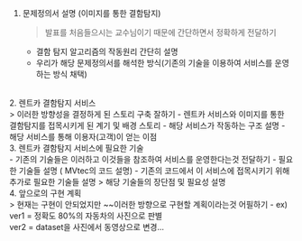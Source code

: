 1. 문제정의서 설명 (이미지를 통한 결함탐지)<br>
   > 발표를 처음들으시는 교수님이기 때문에 간단하면서 정확하게 전달하기
   - 결함 탐지 알고리즘의 작동원리 간단히 설명
   - 우리가 해당 문제정의서를 해석한 방식(기존의 기술을 이용하여 서비스를 운영하는 방식 채택)
<br>
2. 렌트카 결함탐지 서비스<br>
   > 이러한 방향성을 결정하게 된 스토리 구축 잘하기
   - 렌트카 서비스와 이미지를 통한 결함탐지를 접목시키게 된 계기 및 배경 스토리
   - 해당 서비스가 작동하는 구조 설명
   - 해당 서비스를 통해 이용자(고객)이 얻는 이점
<br>
3. 렌트카 결함탐지 서비스에 필요한 기술<br>
   - 기존의 기술들은 이러하고 이것들을 참조하여 서비스를 운영한다는것 전달하기
   - 필요한 기술들 설명 ( MVtec의 코드 설명)
   - 기존의 코드에서 이 서비스에 접목시키기 위해 추가로 필요한 기술들 설명
   > 해당 기술들의 장단점 및 필요성 설명
<br>
4. 앞으로의 구현 계획<br>
   > 현재는 구현이 안되었지만 ~~이러한 방향으로 구현할 계획이라는것 어필하기
   - ex) ver1 = 정확도 80%의 자동차의 사진으로 판별<br>ver2 = dataset을 사진에서 동영상으로 변경...
